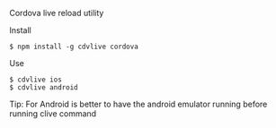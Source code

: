 Cordova live reload utility

Install

    $ npm install -g cdvlive cordova
    
Use

    $ cdvlive ios
    $ cdvlive android
   
Tip: For Android is better to have the android emulator running before running clive command
 